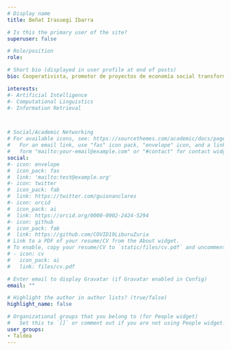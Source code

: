 ```yaml
---
# Display name
title: Beñat Irasuegi Ibarra

# Is this the primary user of the site?
superuser: false

# Role/position
role: 

# Short bio (displayed in user profile at end of posts)
bio: Cooperativista, promotor de proyectos de economía social transformadora como Talaios, Olatukoop, TEKS y KoopFabrika. Trabaja en el ámbito del conocimiento para enfrentar la sindemia desde la economía local basada en necesidades sociales.

interests:
#- Artificial Intelligence
#- Computational Linguistics
#- Information Retrieval



# Social/Academic Networking
# For available icons, see: https://sourcethemes.com/academic/docs/page-builder/#icons
#   For an email link, use "fas" icon pack, "envelope" icon, and a link in the
#   form "mailto:your-email@example.com" or "#contact" for contact widget.
social:
#- icon: envelope
#  icon_pack: fas
#  link: 'mailto:test@example.org'
#- icon: twitter
#  icon_pack: fab
#  link: https://twitter.com/guionanclares
#- icon: orcid
#  icon_pack: ai
#  link: https://orcid.org/0000-0002-2424-5294
#- icon: github
#  icon_pack: fab
#  link: https://github.com/COVID19LiburuZuria
# Link to a PDF of your resume/CV from the About widget.
# To enable, copy your resume/CV to `static/files/cv.pdf` and uncomment the lines below.
# - icon: cv
#   icon_pack: ai
#   link: files/cv.pdf

# Enter email to display Gravatar (if Gravatar enabled in Config)
email: ""

# Highlight the author in author lists? (true/false)
highlight_name: false

# Organizational groups that you belong to (for People widget)
#   Set this to `[]` or comment out if you are not using People widget.
user_groups:
- Taldea
---
```



